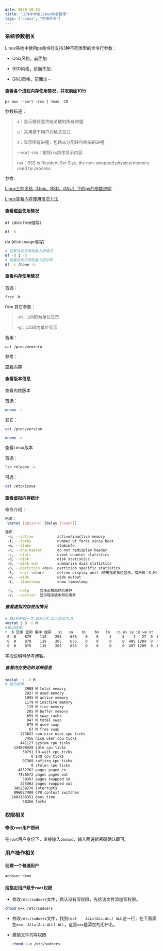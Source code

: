 ```yaml
---
date: 2020-10-16
title: "工作中常用Linux命令整理"
tags: ["Linux", "常用命令"]
---
```


### 系统参数相关

Linux系统中使用ps命令时支持3种不同类型的命令行参数：

- Unix风格，前面加`-`

- BSD风格，前面不加`-`

- GNU风格，前面加`--`

#### 查看各个进程内存使用情况，并取前面10行

```shell
ps aux --sort -rss | head -10
```

参数描述：

> a：显示跟任意终端关联的所有进程
>
> u：采用基于用户的格式显式
>
> x：显示所有进程，包括未分配任何终端的进程
>
> --sort -rss：按照rss排序显示内容
>
> rss：RSS is Resident Set Size, the non-swapped physical memory used by process.

参考:

[Linux三种风格（Unix、BSD、GNU）下的ps的参数说明](https://blog.csdn.net/ruibin_cao/article/details/84660224)

[Linux查看内存使用情况方法](https://www.jianshu.com/p/e9e0ce23a152)

#### 查看磁盘使用情况

`df`（disk free缩写）

```bash
df -h
```

du (disk usage缩写)

```bash
# 查看当前目录磁盘占用情况
df -d 1 -h
# 查看指定目录磁盘占用总和
df -s /home -h
```

####   查看内存使用情况

首选：

```shell
free -h
```

free 其它参数：

>-m：以MB为单位显示
>
>-g：以GB为单位显示

备用：

```shell
cat /proc/meminfo 
```

参考：

[查看内存](https://www.jianshu.com/p/a9f01a5c3158)

#### 查看版本信息

查看内核版本

首选：

```bash
uname -r
```

其它：

```bash
cat /proc/version
```

```bash
uname -a
```

查看Linux版本

首选：

```bash
lsb_release -a
```

可选：

```bash
cat /etc/issue
```

#### 查看虚拟内存统计

命令介绍：

```bash
用法：
 vmstat [options] [delay [count]]

选项：
 -a, --active           active/inactive memory
 -f, --forks            number of forks since boot
 -m, --slabs            slabinfo
 -n, --one-header       do not redisplay header
 -s, --stats            event counter statistics
 -d, --disk             disk statistics
 -D, --disk-sum         summarize disk statistics
 -p, --partition <dev>  partition specific statistics
 -S, --unit <char>      define display unit（使用指定单位显示，常用有：K,M）
 -w, --wide             wide output
 -t, --timestamp        show timestamp

 -h, --help     显示此帮助然后离开
 -V, --version  显示程序版本然后离开
```

##### 查看虚拟内存使用情况

```bash
# 每2秒刷新一次,刷新3次,显示单位为:M
vmstat 2 3 -S M
#输出结果:
r  b 交换 空闲 缓冲 缓存   si   so    bi    bo   in   cs us sy id wa st
 0  0    879    118    205    655    0    0     3     5    1   27  0  0 99  0  0
 0  0    879    118    205    655    0    0     0     0  485 1284  0  1 99  0  0
 0  0    879    118    205    655    0    0     0     0  497 1299  0  0 99  0  0
```

字段说明可参考[博客](https://www.cnblogs.com/peida/archive/2012/12/25/2833108.html)。

##### 查看内存使用的详细信息

```bash
vmstat -s -S M
# 输出结果:
         3908 M total memory
         2927 M used memory
         1995 M active memory
         1179 M inactive memory
          119 M free memory
          205 M buffer memory
          655 M swap cache
          947 M total swap
          879 M used swap
           67 M free swap
       273022 non-nice user cpu ticks
         7456 nice user cpu ticks
       441127 system cpu ticks
    134508428 idle cpu ticks
        30791 IO-wait cpu ticks
            0 IRQ cpu ticks
        97308 softirq cpu ticks
            0 stolen cpu ticks
      4352762 pages paged in
      7436572 pages paged out
        58397 pages swapped in
       275492 pages swapped out
    345239276 interrupts
    896027400 CPU context switches
   1602136351 boot time
        48266 forks
```



### 权限相关

#### 修改`root`用户密码

在`root`用户身份下，直接输入`passwd`，输入两遍新密码确认即可。

### 用户操作相关

#### 创建一个普通用户

```bash
adduser demo
```

#### 给指定用户赋予`root`权限

- 修改`/etc/sudoers`文件，默认没有写权限，先给该文件添加写权限。

```bash
chmod u+x /etc/sudoers
```

- 修改`/etc/sudoers`文件，找到`root    ALL=(ALL:ALL) ALL`这一行，在下面添加`xxx  ALL=(ALL:ALL) ALL`，这里`xxx`是添加的用户名。

- 撤销文件的写权限

  ```bash
  chmod u-x /etc/sudoers
  ```

  

  ​	

  

  